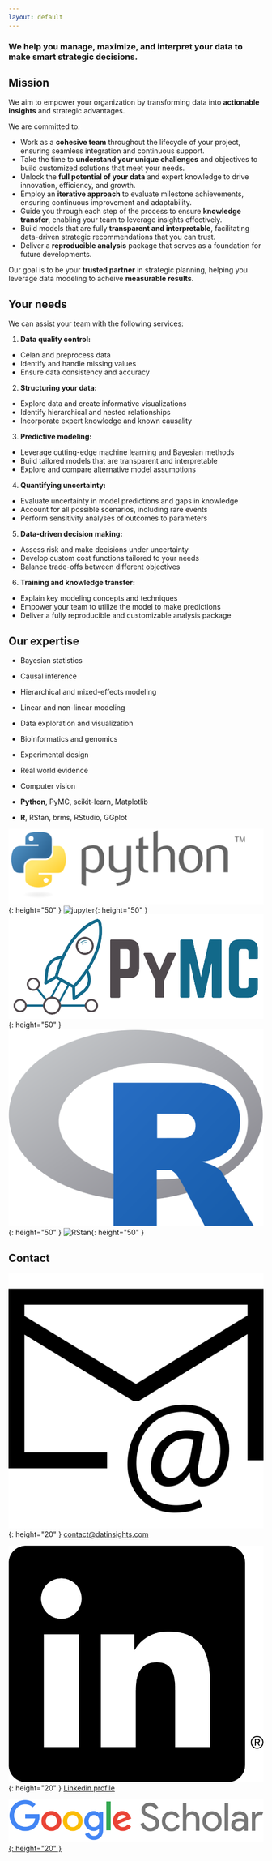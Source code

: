 ```yaml
---
layout: default
---
```


### We help you manage, maximize, and interpret your data to make smart strategic decisions.

## Mission

We aim to empower your organization by transforming data into **actionable insights** and strategic advantages.

We are committed to:
* Work as a **cohesive team** throughout the lifecycle of your project, ensuring seamless integration and continuous support.
* Take the time to **understand your unique challenges** and objectives to build customized solutions that meet your needs.
* Unlock the **full potential of your data** and expert knowledge to drive innovation, efficiency, and growth.
* Employ an **iterative approach** to evaluate milestone achievements, ensuring continuous improvement and adaptability.
* Guide you through each step of the process to ensure **knowledge transfer**, enabling your team to leverage insights effectively.
* Build models that are fully **transparent and interpretable**, facilitating data-driven strategic recommendations that you can trust.
* Deliver a **reproducible analysis** package that serves as a foundation for future developments.

Our goal is to be your **trusted partner** in strategic planning, helping you leverage data modeling to acheive **measurable results**.

## Your needs

We can assist your team with the following services:

1. **Data quality control:**
- Celan and preprocess data
- Identify and handle missing values
- Ensure data consistency and accuracy
2. **Structuring your data:**
- Explore data and create informative visualizations
- Identify hierarchical and nested relationships
- Incorporate expert knowledge and known causality
3. **Predictive modeling:**
- Leverage cutting-edge machine learning and Bayesian methods
- Build tailored models that are transparent and interpretable
- Explore and compare alternative model assumptions
4. **Quantifying uncertainty:**
- Evaluate uncertainty in model predictions and gaps in knowledge
- Account for all possible scenarios, including rare events
- Perform sensitivity analyses of outcomes to parameters
5. **Data-driven decision making:**
- Assess risk and make decisions under uncertainty
- Develop custom cost functions tailored to your needs
- Balance trade-offs between different objectives
6. **Training and knowledge transfer:**
- Explain key modeling concepts and techniques
- Empower your team to utilize the model to make predictions
- Deliver a fully reproducible and customizable analysis package

## Our expertise

* Bayesian statistics
* Causal inference
* Hierarchical and mixed-effects modeling
* Linear and non-linear modeling
* Data exploration and visualization

* Bioinformatics and genomics
* Experimental design
* Real world evidence
* Computer vision

* **Python**, PyMC, scikit-learn, Matplotlib
* **R**, RStan, brms, RStudio, GGplot

![Python](/assets/img/python-logo-generic.svg){: height="50" } ![jupyter](https://jupyter.org/assets/homepage/main-logo.svg){: height="50" } ![PyMC](https://raw.githubusercontent.com/pymc-devs/brand/main/pymc/pymc_logos/PyMC_banner.svg){: height="50" } ![R](/assets/img/Rlogo.svg){: height="50" } ![RStan](https://raw.githubusercontent.com/stan-dev/logos/master/logo_tm.png){: height="50" }

<!-- 
## Project samples

![Github](assets/img/github-mark.svg){: height="20" } [Clinical trial](https://github.com/dufourya)

![Github](assets/img/github-mark.svg){: height="20" } [Image analysis](https://github.com/dufourya)

![Github](assets/img/github-mark.svg){: height="20" } [Time series](https://github.com/dufourya) -->

## Contact

![mail](assets/img/email.svg){: height="20" } [contact@datinsights.com](mailto:contact@datinsights.com)

![Linkedin](assets/img/InBug-Black.png){: height="20" } [Linkedin profile](https://www.linkedin.com/in/yann-dufour/)

[![Scholar](assets/img/scholar_logo_64dp.png){: height="20" }](https://scholar.google.com/citations?user=CLTatQMAAAAJ&hl=en)